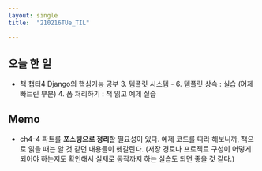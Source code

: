 ```yaml
---
layout: single
title:  "210216TUe_TIL"

---
```


## 오늘 한 일

* 책 챕터4 Django의 핵심기능 공부
  3. 템플릿 시스템 - 6. 템플릿 상속 : 실습 (어제 빠트린 부분)
  4. 폼 처리하기 : 책 읽고 예제 실습 

## Memo

* ch4-4 파트를 **포스팅으로 정리**할 필요성이 있다. 예제 코드를 따라 해보니까, 책으로 읽을 때는 알 것 같던 내용들이 헷갈린다. (저장 경로나 프로젝트 구성이 어떻게 되어야 하는지도 확인해서 실제로 동작까지 하는 실습도 되면 좋을 것 같다.)

